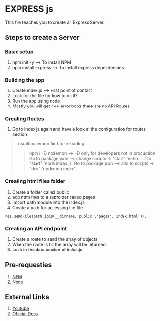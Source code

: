 # EXPRESS js

This file teaches you to create an Express Server.

## Steps to create a Server

### Basic setup

1. npm init -y    --> To install NPM
2. npm install express  --> To install express dependencies

### Building the app

1. Create index.js --> First point of contact
2. Look for the file for how to do it?
3. Run the app using node <filename>
4. Mostly you will get 4** error bcoz there are no API Routes

### Creating Routes

1. Go to index.js again and have a look at the configuration for routes section
 > Install nodemon for hot-reloading
 >> npm i -D nodemon --> -D only for developers not in production
 >> Go to package.json --> change scripts -> "start":'echo .....' to "start":'node index.js'
 >> Go to package.json --> add to scripts -> "dev":'nodemon index'

### Creating html files folder

1. Create a folder called public
2. add html files to a subfolder called pages
3. Import path module into the index.js
4. Create a path for accessing the file
```
res.sendFile(path.join(__dirname,'public','pages','index.html'));

```
### Creating an API end point

1. Create a route to send the array of objects
2. When the route is hit the array will be returned
3. Look in the data section of index.js

## Pre-requesties

1. [NPM](https://www.npmjs.com/)
2. [Node](https://nodejs.org/en/)

## External Links

1. [Youtube](https://www.youtube.com/watch?v=L72fhGm1tfE)
2. [Official Docs](https://expressjs.com/en/starter/installing.html)
